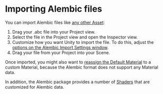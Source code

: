 # Importing Alembic files

You can import Alembic files like [any other Asset](https://docs.unity3d.com/Manual/ImportingAssets.html):

1. Drag your .abc file into your Project view.
2. Select the file in the Project view and open the Inspector view.
3. Customize how you want Unity to import the file. To do this, adjust the [options on the Alembic Import Settings window](ref_Importer.html).
4. Drag your file from your Project into your Scene.

Once imported, you might also want to [reassign the Default Material](matshad.html#materials) to a custom Material, because the Alembic format does not support any Material data.

In addition, the Alembic package provides a number of [Shaders](matshad.html#shaders) that are customized for Alembic data.
